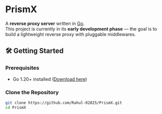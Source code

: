 # PrismX

A **reverse proxy server** written in [Go](https://go.dev/).  
This project is currently in its **early development phase** — the goal is to build a lightweight reverse proxy with pluggable middlewares.




## 🛠 Getting Started

### Prerequisites
- Go 1.20+ installed ([Download here](https://go.dev/dl/))

### Clone the Repository
```bash
git clone https://github.com/Rahul-02825/PrismX.git
cd PrismX
